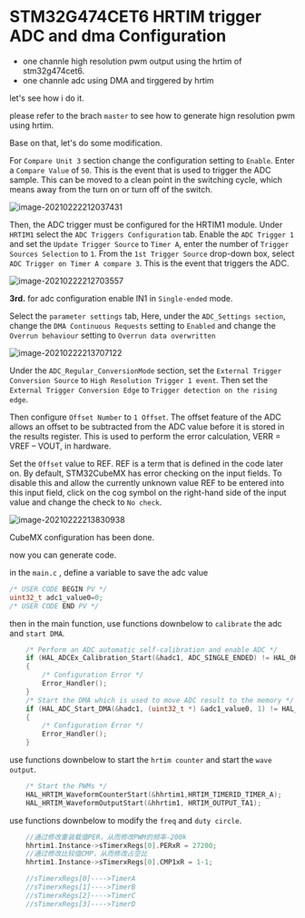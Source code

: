 # STM32G474CET6 HRTIM trigger ADC and dma Configuration 

- one channle high resolution pwm output using the hrtim of stm32g474cet6.
- one channle adc using DMA and tirggered by hrtim

let's see how i do it.

please refer to the brach `master` to see how to generate hign resolution pwm using hrtim.

Base on that, let's do some modification.

For `Compare Unit 3` section change the configuration setting to `Enable`. Enter a `Compare Value` of `50`. This is the event that is used to trigger the ADC sample. This can be moved to a clean point in the switching cycle, which means away from the turn on or turn off of the switch.

![image-20210222212037431](https://gitee.com/buddismblingblinghead/MxyPic/raw/master/img/20210222212037.png)

Then, the ADC trigger must be configured for the HRTIM1 module. Under `HRTIM1` select the `ADC Triggers Configuration` tab. Enable the `ADC Trigger 1` and set the `Update Trigger Source` to `Timer A`, enter the number of `Trigger Sources Selection` to `1`. From the `1st Trigger Source` drop-down box, select `ADC Trigger on Timer A compare 3`. This is the event that triggers the ADC.

![image-20210222212703557](https://gitee.com/buddismblingblinghead/MxyPic/raw/master/img/20210222212703.png)

**3rd.** for adc configuration enable IN1 in `Single-ended` mode.

Select the `parameter settings` tab, Here, under the `ADC_Settings section`, change the `DMA Continuous Requests` setting to `Enabled` and change the `Overrun behaviour` setting to `Overrun data overwritten` 

![image-20210222213707122](https://gitee.com/buddismblingblinghead/MxyPic/raw/master/img/20210222213707.png)

Under the `ADC_Regular_ConversionMode` section, set the `External Trigger Conversion Source` to `High Resolution Trigger 1 event`. Then set the `External Trigger Conversion Edge` to `Trigger detection on the rising edge`.

Then configure `Offset Number` to `1 Offset`. The offset feature of the ADC allows an offset to be subtracted from the ADC value before it is stored in the results register. This is used to perform the error calculation, VERR = VREF – VOUT, in hardware. 

Set the `Offset` value to REF. REF is a term that is defined in the code later on. By default, STM32CubeMX has error checking on the input fields. To disable this and allow the currently unknown value REF to be entered into this input field, click on the cog symbol on the right-hand side of the input value and change the check to `No check`.

![image-20210222213830938](https://gitee.com/buddismblingblinghead/MxyPic/raw/master/img/20210222213831.png)

CubeMX configuration has been done.

now you can generate code.

in the `main.c` , define a variable to save the adc value

```c
/* USER CODE BEGIN PV */
uint32_t adc1_value0=0;
/* USER CODE END PV */
```

then in the main function, use functions downbelow to `calibrate` the adc and `start DMA`.

```c
    /* Perform an ADC automatic self-calibration and enable ADC */
    if (HAL_ADCEx_Calibration_Start(&hadc1, ADC_SINGLE_ENDED) != HAL_OK)
    {
        /* Configuration Error */
        Error_Handler();
    }
    /* Start the DMA which is used to move ADC result to the memory */
    if (HAL_ADC_Start_DMA(&hadc1, (uint32_t *) &adc1_value0, 1) != HAL_OK)
    {
        /* Configuration Error */
        Error_Handler();
    }  
```

use functions downbelow to start the `hrtim counter` and start the `wave output`.

```c
	/* Start the PWMs */
	HAL_HRTIM_WaveformCounterStart(&hhrtim1,HRTIM_TIMERID_TIMER_A);
	HAL_HRTIM_WaveformOutputStart(&hhrtim1, HRTIM_OUTPUT_TA1);
```

use functions downbelow to modify the `freq` and `duty circle`.

```c
    //通过修改重装载值PER，从而修改PWM的频率-200k
	hhrtim1.Instance->sTimerxRegs[0].PERxR = 27200;
	//通过修改比较值CMP，从而修改占空比
    hhrtim1.Instance->sTimerxRegs[0].CMP1xR = 1-1;

    //sTimerxRegs[0]---->TimerA
    //sTimerxRegs[1]---->TimerB
    //sTimerxRegs[2]---->TimerC
    //sTimerxRegs[3]---->TimerD
```